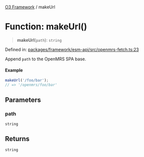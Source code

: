 [O3 Framework](../API.md) / makeUrl

# Function: makeUrl()

> **makeUrl**(`path`): `string`

Defined in: [packages/framework/esm-api/src/openmrs-fetch.ts:23](https://github.com/openmrs/openmrs-esm-core/blob/main/packages/framework/esm-api/src/openmrs-fetch.ts#L23)

Append `path` to the OpenMRS SPA base.

#### Example

```ts
makeUrl('/foo/bar');
// => '/openmrs/foo/bar'
```

## Parameters

### path

`string`

## Returns

`string`
